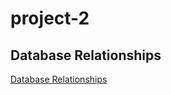 # project-2

## Database Relationships
[Database Relationships](/public/img/Household-Relational-Database-Modeling.png)